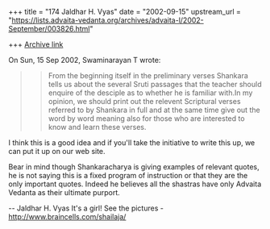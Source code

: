 +++
title = "174 Jaldhar H. Vyas"
date = "2002-09-15"
upstream_url = "https://lists.advaita-vedanta.org/archives/advaita-l/2002-September/003826.html"

+++
[Archive link](https://lists.advaita-vedanta.org/archives/advaita-l/2002-September/003826.html)

On Sun, 15 Sep 2002, Swaminarayan T wrote:

> >From the beginning itself in the preliminary verses Shankara tells us
> >about the several Sruti passages that the teacher should enquire of the
> >desciple as to whether he is familiar with.In my opinion, we should
> >print out the relevent Scriptural verses referred to by Shankara in
> >full and at the same time give out the word by word meaning also for
> >those who are interested to know and learn these verses.

I think this is a good idea and if you'll take the initiative to write
this up, we can put it up on our web site.

Bear in mind though Shankaracharya is giving examples of relevant quotes,
he is not saying this is a fixed program of instruction or that they are
the only important quotes.  Indeed he believes all the shastras have only
Advaita Vedanta as their ultimate purport.

--
Jaldhar H. Vyas <jaldhar at braincells.com>
It's a girl! See the pictures - http://www.braincells.com/shailaja/

